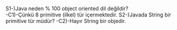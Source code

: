 S1-)Java neden % 100 object oriented dil değildir?  
  -C1)-Çünkü 8 primitive (ilkel) tür içermektedir.
S2-)Javada String bir primitive tür müdür?
   -C2)-Hayır String bir objedir.
